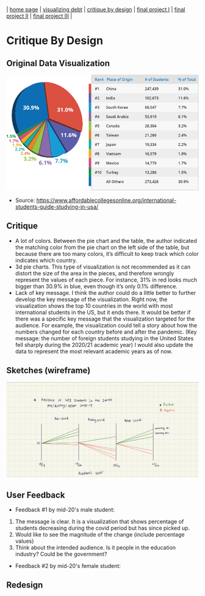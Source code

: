 | [home page](https://cmustudent.github.io/tswd-portfolio-templates/) | [visualizing debt](visualizing-government-debt) | [critique by design](critique-by-design) | [final project I](final-project-part-one) | [final project II](final-project-part-two) | [final project III](final-project-part-three) |

# Critique By Design

## Original Data Visualization
![Original Visualization](study-in-the-US.png)
- Source: https://www.affordablecollegesonline.org/international-students-guide-studying-in-usa/

## Critique
- A lot of colors. Between the pie chart and the table, the author indicated the matching color from the pie chart on the left side of the table, but because there are too many colors, it’s difficult to keep track which color indicates which country.
- 3d pie charts. This type of visualization is not recommended as it can distort the size of the area in the pieces, and therefore wrongly represent the values of each piece. For instance, 31% in red looks much bigger than 30.9% in blue, even though it’s only 0.1% difference.
- Lack of key message. I think the author could do a little better to further develop the key message of the visualization. Right now, the visualization shows the top 10 countries in the world with most international students in the US, but it ends there. It would be better if there was a specific key message that the visualization targeted for the audience. For example, the visualization could tell a story about how the numbers changed for each country before and after the pandemic. (Key message: the number of foreign students studying in the United States fell sharply during the 2020/21 academic year) I would also update the data to represent the most relevant academic years as of now. 

## Sketches (wireframe)
![Sketch](sketch.jpg)

## User Feedback
- Feedback #1 by mid-20's male student:
1) The message is clear. It is a visualization that shows percentage of students decreasing during the covid period but has since picked up.
2) Would like to see the magnitude of the change (include percentage values)
3) Think about the intended audience. Is it people in the education industry? Could be the government?

- Feedback #2 by mid-20's female student:

  
## Redesign
<div class="flourish-embed flourish-slope" data-src="visualisation/15067570"><script src="https://public.flourish.studio/resources/embed.js"></script></div>
